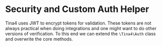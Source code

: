 # Security and Custom Auth Helper

Tina4 uses JWT to encrypt tokens for validation. These tokens are not always practical when doing integrations and
one might want to do other versions of verification.  To this end we can extend the `\Tina4\Auth` class and overwrite 
the core methods.